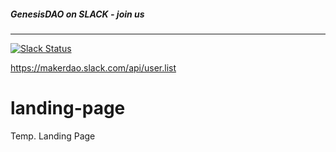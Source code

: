 ##### GenesisDAO on SLACK - join us 
------
[![Slack Status](https://makerdao.slack.com/badge.svg)](https://makerdao.slack.com)

https://makerdao.slack.com/api/user.list

# landing-page

Temp. Landing Page
